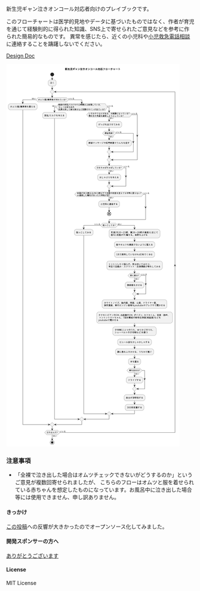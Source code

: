 新生児ギャン泣きオンコール対応者向けのプレイブックです。

このフローチャートは医学的見地やデータに基づいたものではなく、作者が育児を通じて経験則的に得られた知識、SNS上で寄せられたご意見などを参考に作られた簡易的なものです。
異常を感じたら、近くの小児科や[小児救急電話相談](http://kodomo-qq.jp/index.php?pname=n8000#:~:text=%E5%B0%8F%E5%85%90%E7%A7%91%E5%8C%BB%E5%B8%AB%E3%83%BB%E7%9C%8B%E8%AD%B7%E5%B8%AB%E3%81%8B%E3%82%89,%E3%81%AB%E8%87%AA%E5%8B%95%E8%BB%A2%E9%80%81%E3%81%95%E3%82%8C%E3%81%BE%E3%81%99%E3%80%82)に連絡することを躊躇しないでください。

[Design Doc](design.md)

![flowchart.png](flowchart.png)

### 注意事項
- 「全裸で泣き出した場合はオムツチェックできないがどうするのか」というご意見が複数回寄せられましたが、 こちらのフローはオムツと服を着せられている赤ちゃんを想定したものになっています。お風呂中に泣き出した場合等には使用できません、申し訳ありません。

#### きっかけ
[この投稿](https://twitter.com/akkie30/status/1773341405869400372)への反響が大きかったのでオープンソース化してみました。

#### 開発スポンサーの方へ
[ありがとうございます](https://www.amazon.jp/hz/wishlist/ls/1ZMR4CK2TJTNQ?ref_=wl_share)

#### License
MIT License
